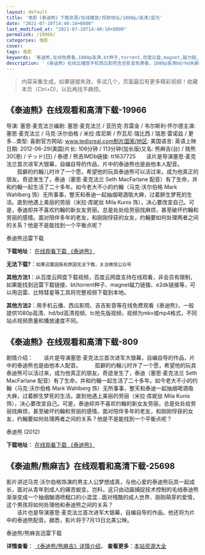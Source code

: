 ```yaml
---
layout: default
title: '电影《泰迪熊》下载资源/在线播放/视频地址/1080p/高清/蓝光'
date: "2021-07-10T14:40:10+0800"
last_modified_at: "2021-07-10T14:40:10+0800"
permalink: /19966/
categories: 电影
cover:
tags: 电影
keywords: '泰迪熊,在线免费看,1080p高清,bt种子,torrent,百度云盘,magnet,磁力链,迅雷下载资源'
description: '《泰迪熊》在线云播放手机西瓜影院吉吉影音免费看，1080p高清bd/hd未删减完整版和tc抢先枪版，mkv/mp4格式，附带bt/torrent种子、magnet/磁力链、百度云盘、网盘资源迅雷下载链接'
---
```


>内容采集生成，如果链接失效，多试几个，页面最后有更多精彩视频！收藏本页（Ctrl+D)，以后再找不麻烦。


## 《泰迪熊》在线观看和高清下载-19966

导演: 塞思·麦克法兰编剧: 塞思·麦克法兰 / 亚历克·苏雷金 / 韦尔斯利·怀尔德主演: 塞思·麦克法兰 / 马克·沃尔伯格 / 米拉·库尼斯 / 乔瓦尼·瑞比西 / 瑞恩·雷诺兹 / 更多...类型: 喜剧官方网站: www.tedisreal.com制片国家/地区: 美国语言: 英语上映日期: 2012-06-29(美国)片长: 106分钟 / 113分钟(加长版)又名: 熊麻吉(台) / 贱熊30(港) / テッド(日) / 泰德 / 熊吉IMDb链接: tt1637725　　该片是导演塞思·麦克法兰首次进军大银幕，自编自导的作品，片中的泰迪熊也是由他本人配音。 　　孤僻的约翰儿时许了一个愿，希望他的玩具泰迪熊可以活过来，成为他真正的朋友。奇迹发生了，泰迪（塞思·麦克法兰 Seth MacFarlane 配音）有了生命，并和约翰一起生活了二十多年。如今老大不小的约翰（马克·沃尔伯格 Mark Wahlberg 饰）无所事事，整天和泰迪一起抽烟喝酒吸大麻，过着醉生梦死的生活。直到他遇上美丽的劳丽（米拉·库妮丝 Mila Kunis 饰），决心要改变自己。可是，泰迪却并不喜欢约翰的新女友劳丽，总是处处给劳丽找麻烦，甚至破坏约翰和劳丽的感情。面对陪伴多年的老友，和刚刚俘获的女友，约翰要如何处理两者之间的关系？他是不是能找到一个平衡点呢？


泰迪熊迅雷下载

**下载地址**： [在线观看下载 《泰迪熊》](https://www.993dy.com//vod-detail-id-29198.html) 


**无法下载?**：`如果迅雷因版权原因无法下载，关注微信公众号 `

**其他方法1**：从百度云网盘下载视频，百度云网盘支持在线观看，非会员有限制，如果能找到迅雷下载链接、bt/torrent种子、magnet磁力链接、e2dk链接等，可以用迅雷、比特彗星等工具将完整视频下载到本地。

**其他方法2**：用手机云播、西瓜影院、吉吉影音等在线免费观看《泰迪熊》，一般提供1080p高清、hd/bd高清视频、tc抢先版视频，视频为mkv或mp4格式，不同站点视频质量和播放速度不同。


## 《泰迪熊》在线观看和高清下载-809

剧情介绍：　　该片是导演塞思·麦克法兰首次进军大银幕，自编自导的作品，片中的泰迪熊也是由他本人配音。  　　孤僻的约翰儿时许了一个愿，希望他的玩具泰迪熊可以活过来，成为他真正的朋友。奇迹发生了，泰迪（塞思·麦克法兰 Seth MacFarlane 配音）有了生命，并和约翰一起生活了二十多年。如今老大不小的约翰（马克·沃尔伯格 Mark Wahlberg 饰）无所事事，整天和泰迪一起抽烟喝酒吸大麻，过着醉生梦死的生活。直到他遇上美丽的劳丽（米拉·库妮丝 Mila Kunis 饰），决心要改变自己。可是，泰迪却并不喜欢约翰的新女友劳丽，总是处处给劳丽找麻烦，甚至破坏约翰和劳丽的感情。面对陪伴多年的老友，和刚刚俘获的女友，约翰要如何处理两者之间的关系？他是不是能找到一个平衡点呢？


泰迪熊 (2012)

**下载地址**： [在线观看下载 《泰迪熊》](https://www.btbtdy.me/btdy/dy891.html) 


## 《泰迪熊/熊麻吉》在线观看和高清下载-25698

影片讲述马克·沃尔伯格饰演的男主人公梦想成真，与他心爱的泰迪熊玩具一起成长，面对从青年到成人的痛苦蜕变。岂料，这只由动画捕捉技术控制的毛绒泰迪熊渐渐变成一个抽烟酗酒喷粗口的小混混...面对残酷的成人世界、刚刚萌芽的爱情，这个男孩将如何处理他和泰迪熊之间的关系？<br />　　该片也是导演塞思&middot;麦克法兰首次进军大银幕，自编自导的作品。他还将为片中的泰迪熊配音。据悉，影片将于7月13日北美公映。


泰迪熊/熊麻吉迅雷下载

**详情查看**： [《泰迪熊/熊麻吉》详情介绍](/movie/25698/)， **查看更多**：[本站资源大全](/movie/t/all/)

